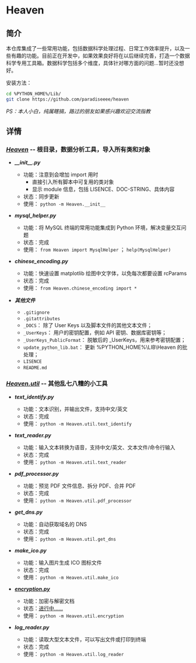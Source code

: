# Heaven


## 简介

本仓库集成了一些常用功能，包括数据科学处理过程、日常工作效率提升，以及一些有趣的功能。目前正在开发中，如果效果良好将在以后继续完善，打造一个数据科学专用工具箱。数据科学包括多个维度，具体针对哪方面的问题...暂时还没想好。

安装方法：

```bash
cd %PYTHON_HOME%/Lib/
git clone https://github.com/paradiseeee/heaven
```

*PS：本人小白，纯属瞎搞，路过的朋友如果感兴趣欢迎交流指教*


## 详情

### [***Heaven***](./) -- 根目录，数据分析工具，导入所有类和对象

- <strong><i>\_\_init\_\_.py</i></strong>
    - 功能：注意到会增加 import 用时
        - 直接引入所有脚本中可复用的类对象
        - 显示 module 信息，包括 LISENCE、DOC-STRING、具体内容
    - 状态：同步更新
    - 使用： `python -m Heaven.__init__`

- <strong><i>mysql_helper.py</i></strong>
    - 功能：将 MySQL 终端的常用功能集成到 Python 环境，解决变量交互问题
    - 状态：完成
    - 使用： `from Heaven import MysqlHelper` ； `help(MysqlHelper)`

- <strong><i>chinese_encoding.py</i></strong>
    - 功能：快速设置 matplotlib 绘图中文字体，以免每次都要设置 rcParams
    - 状态：完成
    - 使用： `from Heaven.chinese_encoding import *` 

- <strong><i>其他文件</i></strong>
    - `.gitignore`
    - `.gitattributes`
    - `_DOCS`： 除了 User Keys 以及脚本文件的其他文本文件；
    - `_UserKeys`： 用户的密钥配置，例如 API 密钥、数据库密钥等；
    - `_UserKeys_PublicFormat`： 脱敏后的 _UserKeys，用来参考密钥配置；
    - `update_python_lib.bat`： 更新 %PYTHON_HOME%\LIB\Heaven 的批处理；
    - `LISENCE`
    - `README.md`

### [***Heaven.util***](./util) -- 其他乱七八糟的小工具

<!-- <details>
    <summary>展开<strong><em>模块列表</em></strong></summary> -->

- <strong><i>text_identify.py</i></strong>
    - 功能：文本识别，并输出文件，支持中文/英文
    - 状态：完成
    - 使用： `python -m Heaven.util.text_identify`

- <strong><i>text_reader.py</i></strong>
    - 功能：输入文本转换为语音，支持中文/英文、文本文件/命令行输入
    - 状态：完成
    - 使用： `python -m Heaven.util.text_reader`

- <strong><i>pdf_processor.py</i></strong>
    - 功能：预览 PDF 文件信息、拆分 PDF、合并 PDF
    - 状态：完成
    - 使用： `python -m Heaven.util.pdf_processor`

- <strong><i>get_dns.py</i></strong>
    - 功能：自动获取域名的 DNS
    - 状态：完成
    - 使用： `python -m Heaven.util.get_dns`

- <strong><i>make_ico.py</i></strong>
    - 功能：输入图片生成 ICO 图标文件
    - 状态：完成
    - 使用： `python -m Heaven.util.make_ico`

- <strong><i>[encryption.py](./util/encryption.py)</i></strong>
    - 功能：加密与解密文档
    - 状态：[进行中……](./util/encryption.py)
    - 使用： `python -m Heaven.util.encryption`

- <strong><i>log_reader.py</i></strong>
    - 功能：读取大型文本文件，可以写出文件或打印到终端
    - 状态：完成
    - 使用： `python -m Heaven.util.log_reader`

<!-- </details> -->
